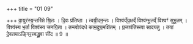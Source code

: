 +++
title = "01 09"

+++
वा॒युर॑स्य॒न्तरि॑क्षे श्रि॒तः । दि॒वः प्र॑तिष्ठा । त्वयी॒दम॒न्तः । विश्व॑य्ँय॒क्षव्ँ विश्व॑म्भू॒तव्ँ विश्वꣳ॑ सुभू॒तम् ।  विश्व॑स्य भ॒र्ता विश्व॑स्य जनयि॒ता । तन्त्वोप॑दधे काम॒दुघ॒मक्षि॑तम् । प्र॒जाप॑तिस्त्वा सादयतु ।  तया॑ दे॒वतयाऽङ्गिर॒स्वद्ध्रु॒वा सी॑द ॥ 9 ॥

